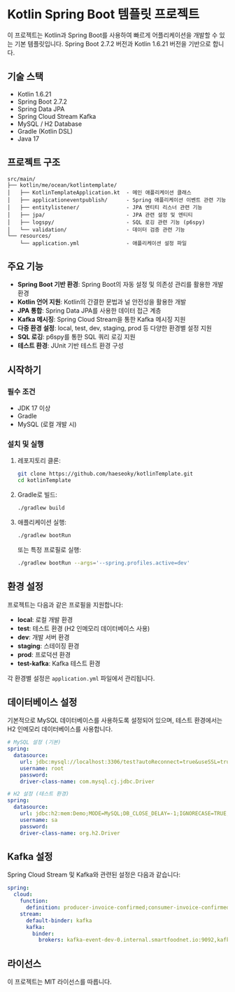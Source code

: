 # Kotlin Spring Boot 템플릿 프로젝트

이 프로젝트는 Kotlin과 Spring Boot를 사용하여 빠르게 어플리케이션을 개발할 수 있는 기본 템플릿입니다. Spring Boot 2.7.2 버전과 Kotlin 1.6.21 버전을 기반으로 합니다.

## 기술 스택

- Kotlin 1.6.21
- Spring Boot 2.7.2
- Spring Data JPA
- Spring Cloud Stream Kafka
- MySQL / H2 Database
- Gradle (Kotlin DSL)
- Java 17

## 프로젝트 구조

```
src/main/
├── kotlin/me/ocean/kotlintemplate/
│   ├── KotlinTemplateApplication.kt  - 메인 애플리케이션 클래스
│   ├── applicationeventpublish/      - Spring 애플리케이션 이벤트 관련 기능
│   ├── entitylistener/               - JPA 엔티티 리스너 관련 기능
│   ├── jpa/                          - JPA 관련 설정 및 엔티티
│   ├── logspy/                       - SQL 로깅 관련 기능 (p6spy)
│   └── validation/                   - 데이터 검증 관련 기능
└── resources/
    └── application.yml               - 애플리케이션 설정 파일
```

## 주요 기능

- **Spring Boot 기반 환경**: Spring Boot의 자동 설정 및 의존성 관리를 활용한 개발 환경
- **Kotlin 언어 지원**: Kotlin의 간결한 문법과 널 안전성을 활용한 개발
- **JPA 통합**: Spring Data JPA를 사용한 데이터 접근 계층
- **Kafka 메시징**: Spring Cloud Stream을 통한 Kafka 메시징 지원
- **다중 환경 설정**: local, test, dev, staging, prod 등 다양한 환경별 설정 지원
- **SQL 로깅**: p6spy를 통한 SQL 쿼리 로깅 지원
- **테스트 환경**: JUnit 기반 테스트 환경 구성

## 시작하기

### 필수 조건

- JDK 17 이상
- Gradle
- MySQL (로컬 개발 시)

### 설치 및 실행

1. 레포지토리 클론:
   ```bash
   git clone https://github.com/haeseoky/kotlinTemplate.git
   cd kotlinTemplate
   ```

2. Gradle로 빌드:
   ```bash
   ./gradlew build
   ```

3. 애플리케이션 실행:
   ```bash
   ./gradlew bootRun
   ```
   또는 특정 프로필로 실행:
   ```bash
   ./gradlew bootRun --args='--spring.profiles.active=dev'
   ```

## 환경 설정

프로젝트는 다음과 같은 프로필을 지원합니다:

- **local**: 로컬 개발 환경
- **test**: 테스트 환경 (H2 인메모리 데이터베이스 사용)
- **dev**: 개발 서버 환경
- **staging**: 스테이징 환경
- **prod**: 프로덕션 환경
- **test-kafka**: Kafka 테스트 환경

각 환경별 설정은 `application.yml` 파일에서 관리됩니다.

## 데이터베이스 설정

기본적으로 MySQL 데이터베이스를 사용하도록 설정되어 있으며, 테스트 환경에서는 H2 인메모리 데이터베이스를 사용합니다.

```yaml
# MySQL 설정 (기본)
spring:
  datasource:
    url: jdbc:mysql://localhost:3306/test?autoReconnect=true&useSSL=true
    username: root
    password:
    driver-class-name: com.mysql.cj.jdbc.Driver

# H2 설정 (테스트 환경)
spring:
  datasource:
    url: jdbc:h2:mem:Demo;MODE=MySQL;DB_CLOSE_DELAY=-1;IGNORECASE=TRUE;DB_CLOSE_ON_EXIT=FALSE
    username: sa
    password:
    driver-class-name: org.h2.Driver
```

## Kafka 설정

Spring Cloud Stream 및 Kafka와 관련된 설정은 다음과 같습니다:

```yaml
spring:
  cloud:
    function:
      definition: producer-invoice-confirmed;consumer-invoice-confirmed
    stream:
      default-binder: kafka
      kafka:
        binder:
          brokers: kafka-event-dev-0.internal.smartfoodnet.io:9092,kafka-event-dev-1.internal.smartfoodnet.io:9092
```

## 라이선스

이 프로젝트는 MIT 라이선스를 따릅니다.
